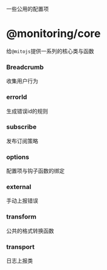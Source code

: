 
一些公用的配置项
# @monitoring/core

给`@mitojs`提供一系列的核心类与函数

### Breadcrumb
收集用户行为

### errorId
生成错误id的规则

### subscribe
发布订阅策略

### options
配置项与钩子函数的绑定


### external
手动上报错误

### transform
公共的格式转换函数

### transport
日志上报类
